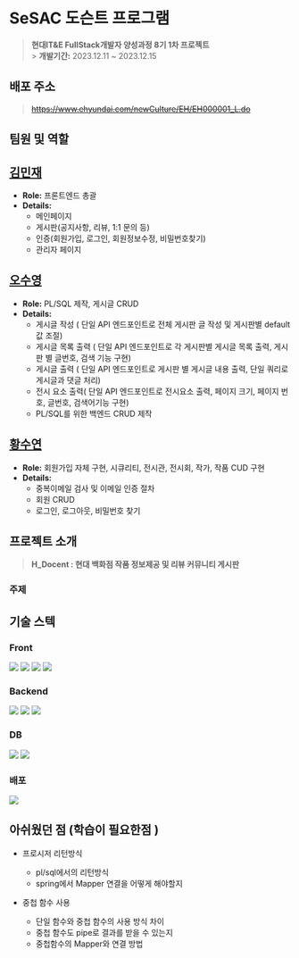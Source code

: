 # SeSAC 도슨트 프로그램

> **현대IT&E FullStack개발자 양성과정 8기 1차 프로젝트**<br> > **개발기간:** 2023.12.11 ~ 2023.12.15</p>

## 배포 주소

> ~~https://www.ehyundai.com/newCulture/EH/EH000001_L.do~~

## 팀원 및 역할

## [김민재](https://github.com/lake041)
- **Role:** 프론트엔드 총괄
- **Details:** 
  - 메인페이지
  - 게시판(공지사항, 리뷰, 1:1 문의 등)
  - 인증(회원가입, 로그인, 회원정보수정, 비밀번호찾기)
  - 관리자 페이지

## [오수영](https://github.com/osy9757)
- **Role:** PL/SQL 제작, 게시글 CRUD
- **Details:** 
  - 게시글 작성 ( 단일 API 엔드포인트로 전체 게시판 글 작성 및 게시판별 default 값 조절)
  - 게시글 목록 출력 ( 단일 API 엔드포인트로 각 게시판별 게시글 목록 출력, 게시판 별 글번호,  검색 기능 구현)
  - 게시글 출력 ( 단일 API 엔드포인트로 게시판 별 게시글 내용 출력, 단일 쿼리로 게시글과 댓글 처리)
  - 전시 요소 출력(  단일 API 엔드포인트로 전시요소 출력, 페이지 크기, 페이지 번호, 글번호, 검색어기능 구현)
  - PL/SQL를 위한 백엔드 CRUD 제작

## [황수연](https://github.com/roonhyeon)
- **Role:** 회원가입 자체 구현, 시큐리티, 전시관, 전시회, 작가, 작품 CUD 구현
- **Details:** 
  - 중복이메일 검사 및 이메일 인증 절차
  - 회원 CRUD
  - 로그인, 로그아웃, 비밀번호 찾기


## 프로젝트 소개

>    **H_Docent : 현대 백화점 작품 정보제공 및 리뷰 커뮤니티 게시판**
### 주제

## 기술 스텍

### Front
<img src="https://img.shields.io/badge/React-61DAFB?style=for-the-badge&logo=React&logoColor=white" />
<img src="https://img.shields.io/badge/redux-764abc?style=for-the-badge&logo=redux&logoColor=white" />
<img src="https://img.shields.io/badge/tailwindcss-06B6D4?style=for-the-badge&logo=tailwindcss&logoColor=white">
<img src="https://img.shields.io/badge/amazons3-569A31?style=for-the-badge&logo=amazons3&logoColor=white">

### Backend
<img src="https://img.shields.io/badge/spring-6DB33F?style=for-the-badge&logo=spring&logoColor=white">
<img src="https://img.shields.io/badge/springsecurity-6DB33F?style=for-the-badge&logo=springsecurity&logoColor=white">
<img src="https://img.shields.io/badge/amazonec2-FF9900?style=for-the-badge&logo=amazonec2&logoColor=white">

### DB
<img src="https://img.shields.io/badge/oracle-F80000?style=for-the-badge&logo=oracle&logoColor=white">
<img src="https://img.shields.io/badge/amazonrds-527FFF?style=for-the-badge&logo=amazonrds&logoColor=white">

### 배포
<img src="https://img.shields.io/badge/jenkins-D24939?style=for-the-badge&logo=jenkins&logoColor=white">



## 아쉬웠던 점 (학습이 필요한점 )

- 프로시저 리턴방식
  - pl/sql에서의 리턴방식
  - spring에서 Mapper 연결을 어떻게 해야할지

- 중첩 함수 사용
  - 단일 함수와 중첩 함수의 사용 방식 차이
  - 중첩 함수도 pipe로 결과를 받을 수 있는지
  - 중첩함수의 Mapper와 연결 방법